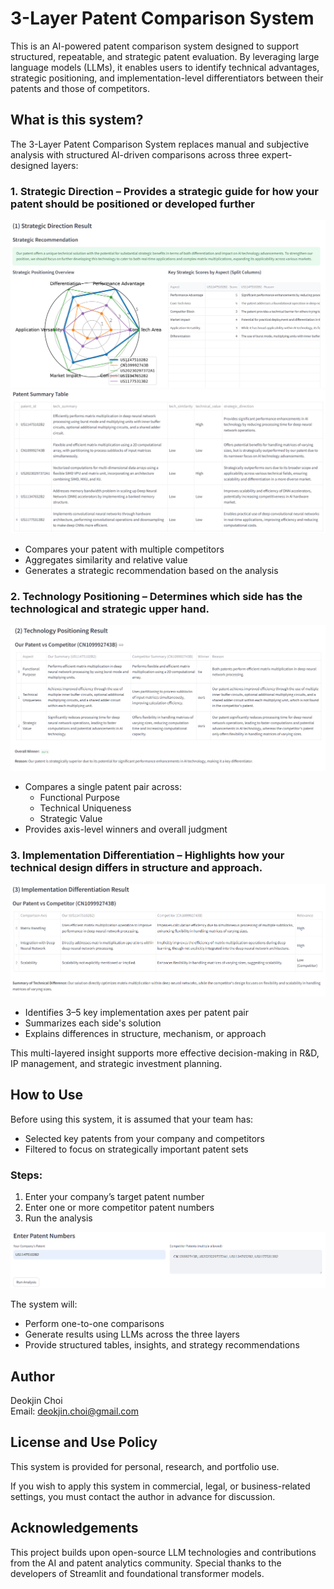 # 3-Layer Patent Comparison System

This is an AI-powered patent comparison system designed to support structured, repeatable, and strategic patent evaluation. By leveraging large language models (LLMs), it enables users to identify technical advantages, strategic positioning, and implementation-level differentiators between their patents and those of competitors.

## What is this system?

The 3-Layer Patent Comparison System replaces manual and subjective analysis with structured AI-driven comparisons across three expert-designed layers:

### 1. Strategic Direction – Provides a strategic guide for how your patent should be positioned or developed further
![Strategy Result](images/1.strategic_recommend.PNG)
![Patents Summary Table](images/1.patent_summary_table.PNG)
- Compares your patent with multiple competitors
- Aggregates similarity and relative value
- Generates a strategic recommendation based on the analysis

### 2. Technology Positioning – Determines which side has the technological and strategic upper hand.
![Technology Positioning Result](images/2.technology_positioning.PNG)
- Compares a single patent pair across:
  - Functional Purpose
  - Technical Uniqueness
  - Strategic Value
- Provides axis-level winners and overall judgment

### 3. Implementation Differentiation  – Highlights how your technical design differs in structure and approach.
![Implementation Differentiation Result](images/3.implementation_diff.PNG)
- Identifies 3–5 key implementation axes per patent pair
- Summarizes each side's solution
- Explains differences in structure, mechanism, or approach

This multi-layered insight supports more effective decision-making in R&D, IP management, and strategic investment planning.

## How to Use

Before using this system, it is assumed that your team has:
- Selected key patents from your company and competitors
- Filtered to focus on strategically important patent sets

### Steps:
1. Enter your company’s target patent number
2. Enter one or more competitor patent numbers
3. Run the analysis

![Input GUI](images/input_gui.PNG)

The system will:
- Perform one-to-one comparisons
- Generate results using LLMs across the three layers
- Provide structured tables, insights, and strategy recommendations

## Author

Deokjin Choi  
Email: deokjin.choi@gmail.com

## License and Use Policy

This system is provided for personal, research, and portfolio use.

If you wish to apply this system in commercial, legal, or business-related settings, you must contact the author in advance for discussion.

## Acknowledgements

This project builds upon open-source LLM technologies and contributions from the AI and patent analytics community. Special thanks to the developers of Streamlit and foundational transformer models.

